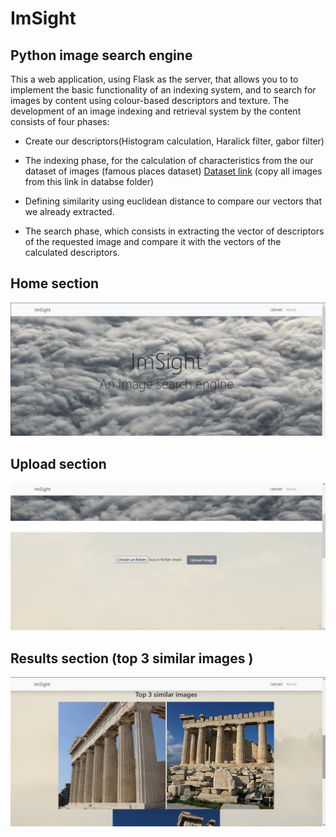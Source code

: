 # ImSight
## Python image search engine 
This a web application, using Flask as the server, that allows you to
to implement the basic functionality of an indexing system, and to
search for images by content using colour-based descriptors
and texture.
The development of an image indexing and retrieval system by the
content consists of four phases:

- Create our descriptors(Histogram calculation, Haralick filter, gabor filter)

- The indexing phase, for the calculation of characteristics from the our dataset of images (famous places dataset)
[Dataset link](https://drive.google.com/uc?id=1Z7kDsK_7ko_1mMyAid92kQt-tlHQjh8Q&export=download) (copy all images from this link in databse folder)

- Defining similarity using euclidean distance to compare our vectors that we already extracted.

- The search phase, which consists in extracting the vector of descriptors of
the requested image and compare it with the vectors of the calculated descriptors.


## Home section
![WebApp](/templates/1.png)
## Upload section
![Upload](/templates/3.png)
## Results section (top 3 similar images )
![Output](/templates/2.png)


